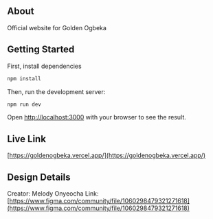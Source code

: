 ## About

Official website for Golden Ogbeka

## Getting Started

First, install dependencies

```bash
npm install

```

Then, run the development server:

```bash
npm run dev
```

Open [http://localhost:3000](http://localhost:3000) with your browser to see the result.

## Live Link

[https://goldenogbeka.vercel.app/](https://goldenogbeka.vercel.app/)

## Design Details

Creator: Melody Onyeocha
Link: [https://www.figma.com/community/file/1060298479321271618](https://www.figma.com/community/file/1060298479321271618)
